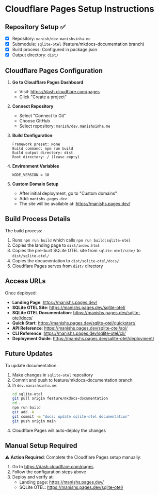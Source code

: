 # Cloudflare Pages Setup Instructions

## Repository Setup ✅
- [x] Repository: `manish/dev.manishsinha.me`
- [x] Submodule: `sqlite-otel` (feature/mkdocs-documentation branch)
- [x] Build process: Configured in package.json
- [x] Output directory: `dist/`

## Cloudflare Pages Configuration

1. **Go to Cloudflare Pages Dashboard**
   - Visit: https://dash.cloudflare.com/pages
   - Click "Create a project"

2. **Connect Repository**
   - Select "Connect to Git"
   - Choose GitHub
   - Select repository: `manish/dev.manishsinha.me`

3. **Build Configuration**
   ```
   Framework preset: None
   Build command: npm run build
   Build output directory: dist
   Root directory: / (leave empty)
   ```

4. **Environment Variables**
   ```
   NODE_VERSION = 18
   ```

5. **Custom Domain Setup**
   - After initial deployment, go to "Custom domains"
   - Add: `manishs.pages.dev`
   - The site will be available at: https://manishs.pages.dev/

## Build Process Details

The build process:
1. Runs `npm run build` which calls `npm run build:sqlite-otel`
2. Copies the landing page to `dist/index.html`
3. Copies the pre-built SQLite OTEL site from `sqlite-otel/site/` to `dist/sqlite-otel/`
4. Copies the documentation to `dist/sqlite-otel/docs/`
5. Cloudflare Pages serves from `dist/` directory

## Access URLs

Once deployed:
- **Landing Page**: https://manishs.pages.dev/
- **SQLite OTEL Site**: https://manishs.pages.dev/sqlite-otel/
- **SQLite OTEL Documentation**: https://manishs.pages.dev/sqlite-otel/docs/
- **Quick Start**: https://manishs.pages.dev/sqlite-otel/quickstart/
- **API Reference**: https://manishs.pages.dev/sqlite-otel/api/
- **CLI Reference**: https://manishs.pages.dev/sqlite-otel/cli/
- **Deployment Guide**: https://manishs.pages.dev/sqlite-otel/deployment/

## Future Updates

To update documentation:
1. Make changes in `sqlite-otel` repository
2. Commit and push to feature/mkdocs-documentation branch
3. In `dev.manishsinha.me`:
   ```bash
   cd sqlite-otel
   git pull origin feature/mkdocs-documentation
   cd ..
   npm run build
   git add -A
   git commit -m "docs: update sqlite-otel documentation"
   git push origin main
   ```
4. Cloudflare Pages will auto-deploy the changes

## Manual Setup Required

⚠️ **Action Required**: Complete the Cloudflare Pages setup manually:
1. Go to https://dash.cloudflare.com/pages
2. Follow the configuration steps above
3. Deploy and verify at:
   - Landing page: https://manishs.pages.dev/
   - SQLite OTEL: https://manishs.pages.dev/sqlite-otel/